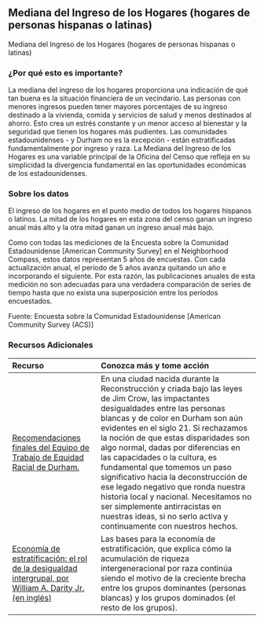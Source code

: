 ## Mediana del Ingreso de los Hogares (hogares de personas hispanas o latinas)
Mediana del Ingreso de los Hogares (hogares de personas hispanas o latinas)

### ¿Por qué esto es importante?
La mediana del ingreso de los hogares proporciona una indicación de qué tan buena es la situación financiera de un vecindario. Las personas con menores ingresos pueden tener mayores porcentajes de su ingreso destinado a la vivienda, comida y servicios de salud y menos destinados al ahorro. Esto crea un estrés constante y un menor acceso al bienestar y la seguridad que tienen los hogares más pudientes. Las comunidades estadounidenses - y Durham no es la excepción - están estratificadas fundamentalmente por ingreso y raza. La Mediana del Ingreso de los Hogares es una variable principal de la Oficina del Censo que refleja en su simplicidad la divergencia fundamental en las oportunidades económicas de los estadounidenses. 

### Sobre los datos
El ingreso de los hogares en el punto medio de todos los hogares hispanos o latinos. La mitad de los hogares en esta zona del censo ganan un ingreso anual más alto y la otra mitad ganan un ingreso anual más bajo. 

Como con todas las mediciones de la Encuesta sobre la Comunidad Estadounidense [American Community Survey] en el Neighborhood Compass, estos datos representan 5 años de encuestas. Con cada actualización anual, el período de 5 años avanza quitando un año e incorporando el siguiente. Por esta razón, las publicaciones anuales de esta medición no son adecuadas para una verdadera comparación de series de tiempo hasta que no exista una superposición entre los períodos encuestados.

Fuente: Encuesta sobre la Comunidad Estadounidense [American Community Survey (ACS)]


### Recursos Adicionales
|Recurso | Conozca más y tome acción  | 
|:--- | :--- |
|[Recomendaciones finales del Equipo de Trabajo de Equidad Racial de Durham.](https://durhamnc.gov/DocumentCenter/View/33255/Final-Report-RETF-Spanish_82020) | En una ciudad nacida durante la Reconstrucción y criada bajo las leyes de Jim Crow, las impactantes desigualdades entre las personas blancas y de color en Durham son aún evidentes en el siglo 21. Si rechazamos la noción de que estas disparidades son algo normal, dadas por diferencias en las capacidades o la cultura, es fundamental que tomemos un paso significativo hacia la deconstrucción de ese legado negativo que ronda nuestra historia local y nacional. Necesitamos no ser simplemente antirracistas en nuestras ideas, si no serlo activa y continuamente con nuestros hechos.
|[Economía de estratificación: el rol de la desigualdad intergrupal, por William A. Darity Jr. (en inglés)](https://www.researchgate.net/publication/226437749_Stratification_economics_The_role_of_intergroup_inequality) | Las bases para la economía de estratificación, que explica cómo la acumulación de riqueza intergeneracional por raza continúa siendo el motivo de la creciente brecha entre los grupos dominantes (personas blancas) y los grupos dominados (el resto de los grupos).